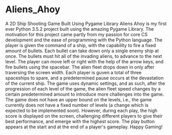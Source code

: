 # Aliens_Ahoy
A 2D Ship Shooting Game Built Using Pygame Library
Aliens Ahoy is my first ever Python 3.5.2 project built using the amazing Pygame Library. 
The motivation for this project came partly from my passion for core CS development and the ease of programming with the Python language.
The player is given the command of a ship, with the capability to fire a fixed amount of bullets. Each bullet can take down only a single enemy ship at once. The bullets must hit all of the invading aliens, to advance to the next level.
The player can move left or right with the help of the arrow keys, and fire bullets using the spacebar. The alien fleet drops down in only after traversing the screen width.
Each player is guven a total of three spaceships to spare, and a predetermined pause occurs at the devastation of the current ship.
The game uses dynamic settings, and as such, after the progression of each level of the game, the alien fleet speed changes by a certain predetermined amount to introduce more challenges into the game.
The game does not have an upper bound on the levels, i.e., the game currently does not have a fixed number of levels (a change which is expected to be implemented soon).
However, during each play, the high score is displayed on the screen, challenging different players to give their best performance, and emerge with the highest score.
The play button appears at the start and  at the end of a player's gameplay. Happy Gaming!
